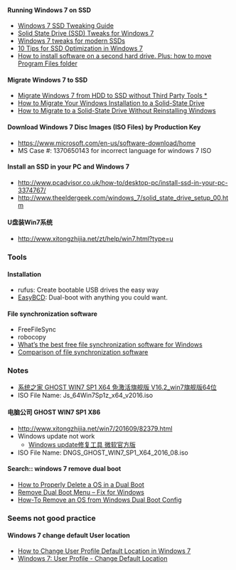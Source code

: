 
#### Running Windows 7 on SSD
* [Windows 7 SSD Tweaking Guide](http://www.overclock.net/t/1133897/windows-7-ssd-tweaking-guide)
* [Solid State Drive (SSD) Tweaks for Windows 7](https://www.computing.net/howtos/show/solid-state-drive-ssd-tweaks-for-windows-7/552.html)
* [Windows 7 tweaks for modern SSDs](http://www.pcadvisor.co.uk/how-to/windows/windows-7-tweaks-for-modern-ssds-3374812/)
* [10 Tips for SSD Optimization in Windows 7](http://www.disk-partition.com/kb/tips-ssd-optimization-windows7-1.html)
* [How to install software on a second hard drive. Plus: how to move Program Files folder](http://www.pcadvisor.co.uk/how-to/windows/how-install-software-second-hard-drive-move-program-files-folder-in-windows-3500581/)

#### Migrate Windows 7 to SSD
* [Migrate Windows 7 from HDD to SSD without Third Party Tools *](http://www.disk-partition.com/kb/migrate-win7-ssd.html)
* [How to Migrate Your Windows Installation to a Solid-State Drive](http://www.howtogeek.com/97242/how-to-migrate-windows-7-to-a-solid-state-drive/)
* [How to Migrate to a Solid-State Drive Without Reinstalling Windows](http://lifehacker.com/5837543/how-to-migrate-to-a-solid-state-drive-without-reinstalling-windows)

#### Download Windows 7 Disc Images (ISO Files) by Production Key
* https://www.microsoft.com/en-us/software-download/home
* MS Case #: 1370650143 for incorrect language for windows 7 ISO

#### Install an SSD in your PC and Windows 7
* http://www.pcadvisor.co.uk/how-to/desktop-pc/install-ssd-in-your-pc-3374767/
* http://www.theeldergeek.com/windows_7/solid_state_drive_setup_00.htm

#### U盘装Win7系统
* http://www.xitongzhijia.net/zt/help/win7.html?type=u

### Tools
#### Installation
* rufus: Create bootable USB drives the easy way
* [EasyBCD](http://neosmart.net/EasyBCD/): Dual-boot with anything you could want.
#### File synchronization software
* FreeFileSync
* robocopy
* [What’s the best free file synchronization software for Windows](http://www.ghacks.net/2015/03/17/whats-the-best-free-file-synchronization-software-for-windows/)
* [Comparison of file synchronization software](https://en.wikipedia.org/wiki/Comparison_of_file_synchronization_software)


### Notes
* [系统之家 GHOST WIN7 SP1 X64 免激活旗舰版 V16.2_win7旗舰版64位](http://www.mohuishou.com/win7/1228.html)
* ISO File Name: Js_64Win7Sp1z_x64_v2016.iso

#### 电脑公司 GHOST WIN7 SP1 X86
* http://www.xitongzhijia.net/win7/201609/82379.html
* Windows update not work
  - [Windows update修复工具 微软官方版](http://www.doudouxitong.net/tools/xiaogongju/2014/0320/694.html)
* ISO File Name: DNGS_GHOST_WIN7_SP1_X64_2016_08.iso

#### Search:: windows 7 remove dual boot
* [How to Properly Delete a OS in a Dual Boot](http://www.sevenforums.com/tutorials/210983-dual-boot-delete-os.html)
* [Remove Dual Boot Menu – Fix for Windows](https://neosmart.net/wiki/remove-dual-boot-menu/)
* [How-To Remove an OS from Windows Dual Boot Config](https://www.groovypost.com/howto/howto/how-to-remove-an-os-from-windows-dual-boot-config/)

### Seems not good practice
#### Windows 7 change default User location
* [How to Change User Profile Default Location in Windows 7](https://www.nextofwindows.com/how-to-change-user-profile-default-location-in-windows-7)
* [Windows 7: User Profile - Change Default Location](http://www.sevenforums.com/tutorials/87555-user-profile-change-default-location.html)
